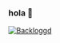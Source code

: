 ### hola 🌵
[![Backloggd](https://img.shields.io/badge/Backloggd-purple.svg)](https://backloggd.com/u/synkr0/)<br>




